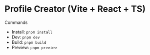 # Profile Creator (Vite + React + TS)

Commands

- Install: `pnpm install`
- Dev: `pnpm dev`
- Build: `pnpm build`
- Preview: `pnpm preview`
